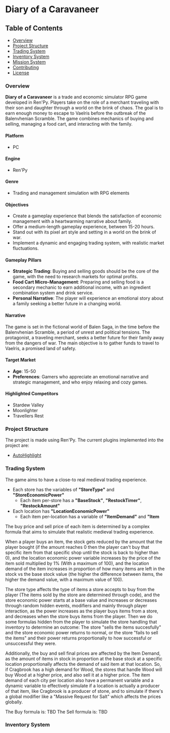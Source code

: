 # Diary of a Caravaneer

## Table of Contents
- [Overview](#overview)
- [Project Structure](#project-structure)
- [Trading System](#trading-system)
- [Inventory System](#inventory-system)
- [Mission System](#mission-system)
- [Contributing](#contributing)
- [License](#license)

### Overview
**Diary of a Caravaneer** is a trade and economic simulator RPG game developed in Ren'Py. Players take on the role of a merchant traveling with their son and daughter through a world on the brink of chaos. The goal is to earn enough money to escape to Vaelris before the outbreak of the Balenvhenian Scramble. The game combines mechanics of buying and selling, managing a food cart, and interacting with the family.

#### Platform
- PC

#### Engine
- Ren'Py

#### Genre
- Trading and management simulation with RPG elements

#### Objectives
- Create a gameplay experience that blends the satisfaction of economic management with a heartwarming narrative about family.
- Offer a medium-length gameplay experience, between 15-20 hours.
- Stand out with its pixel art style and setting in a world on the brink of war.
- Implement a dynamic and engaging trading system, with realistic market fluctuations.

#### Gameplay Pillars
- **Strategic Trading**: Buying and selling goods should be the core of the game, with the need to research markets for optimal profits.
- **Food Cart Micro-Management**: Preparing and selling food is a secondary mechanic to earn additional income, with an ingredient combination system and drink service.
- **Personal Narrative**: The player will experience an emotional story about a family seeking a better future in a changing world.

#### Narrative
The game is set in the fictional world of Balen Saga, in the time before the Balenvhenian Scramble, a period of unrest and political tensions. The protagonist, a traveling merchant, seeks a better future for their family away from the dangers of war. The main objective is to gather funds to travel to Vaelris, a promised land of safety.

#### Target Market
- **Age**: 15-50
- **Preferences**: Gamers who appreciate an emotional narrative and strategic management, and who enjoy relaxing and cozy games.

#### Highlighted Competitors
- Stardew Valley
- Moonlighter
- Travellers Rest


### Project Structure

The project is made using Ren'Py. The current plugins implemented into the project are:
- [AutoHighlight](https://wattson.itch.io/renpy-auto-highlight)


### Trading System

The game aims to have a close-to real medieval trading experience. 

- Each store has the variables of **"StoreType"** and **"StoreEconomicPower"**
  - Each item per-store has a **"BaseStock"**, **"RestockTimer"**, **"RestockAmount"**
- Each location has **"LocationEconomicPower"**
  - Each item per-location has a variable of **"ItemDemand"** and **"Item**
 
The buy price and sell price of each item is determined by a complex formula that aims to simulate that realistic medieval trading experience. 

When a player buys an item, the stock gets reduced by the amount that the player bought (if the amount reaches 0 then the player can't buy that specific item from that specific shop until the stock is back to higher than 0), and the location economic power variable increases by the price of the item sold multiplied by 1% (With a maximum of 100), and the location demand of the item increases in proportion of how many items are left in the stock vs the base stock value (the higher the difference between items, the higher the demand value, with a maximum value of 100). 

The store type affects the type of items a store accepts to buy from the player (The items sold by the store are determined through code), and the store economic power starts at a base value and increases or decreases through random hidden events, modifiers and mainly through player interaction, as the power increases as the player buys items from a store, and decreases when the store buys items from the player. Then we do some formulas hidden from the player to simulate the store handling that inventory to determine an outcome: The store "sells the items succesfully" and the store economic power returns to normal, or the store "fails to sell the items" and their power returns proportionally to how successful or unsuccessful they were. 

Additionally, the buy and sell final prices are affected by the Item Demand, as the amount of items in stock in proportion at the base stock at a specific location proportionally affects the demand of said item at that location. So, if Cragbrook has a high demand for Wood, the stores that handle Wood will buy Wood at a higher price, and also sell it at a higher price. The item demand of each city per location also have a permanent variable and a dynamic variable to effectively simulate if a location is actually a producer of that item, like Cragbrook is a producer of stone, and to simulate if there's a global modifier like a "Massive Request for Salt" which affects the prices globally.

The Buy formula is: TBD
The Sell formula is: TBD


### Inventory System




